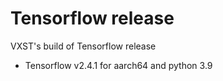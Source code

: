 # Tensorflow release
VXST's build of Tensorflow release

 * Tensorflow v2.4.1 for aarch64 and python 3.9
